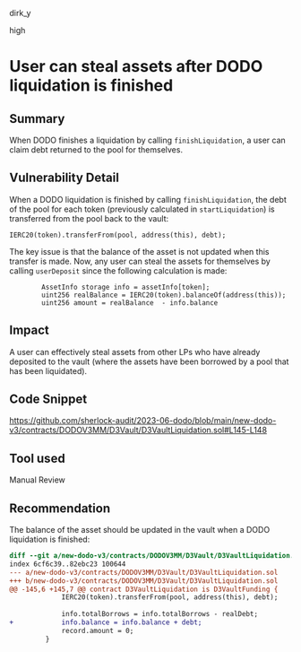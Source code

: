 dirk_y

high

# User can steal assets after DODO liquidation is finished

## Summary
When DODO finishes a liquidation by calling `finishLiquidation`, a user can claim debt returned to the pool for themselves.

## Vulnerability Detail
When a DODO liquidation is finished by calling `finishLiquidation`, the debt of the pool for each token (previously calculated in `startLiquidation`) is transferred from the pool back to the vault:

```solidity
IERC20(token).transferFrom(pool, address(this), debt);
```

The key issue is that the balance of the asset is not updated when this transfer is made. Now, any user can steal the assets for themselves by calling `userDeposit` since the following calculation is made:

```solidity
        AssetInfo storage info = assetInfo[token];
        uint256 realBalance = IERC20(token).balanceOf(address(this));
        uint256 amount = realBalance  - info.balance
```

## Impact
A user can effectively steal assets from other LPs who have already deposited to the vault (where the assets have been borrowed by a pool that has been liquidated).

## Code Snippet
https://github.com/sherlock-audit/2023-06-dodo/blob/main/new-dodo-v3/contracts/DODOV3MM/D3Vault/D3VaultLiquidation.sol#L145-L148

## Tool used
Manual Review

## Recommendation
The balance of the asset should be updated in the vault when a DODO liquidation is finished:

```diff
diff --git a/new-dodo-v3/contracts/DODOV3MM/D3Vault/D3VaultLiquidation.sol b/new-dodo-v3/contracts/DODOV3MM/D3Vault/D3VaultLiquidation.sol
index 6cf6c39..82ebc23 100644
--- a/new-dodo-v3/contracts/DODOV3MM/D3Vault/D3VaultLiquidation.sol
+++ b/new-dodo-v3/contracts/DODOV3MM/D3Vault/D3VaultLiquidation.sol
@@ -145,6 +145,7 @@ contract D3VaultLiquidation is D3VaultFunding {
             IERC20(token).transferFrom(pool, address(this), debt);
 
             info.totalBorrows = info.totalBorrows - realDebt;
+            info.balance = info.balance + debt;
             record.amount = 0;
         }
 
```